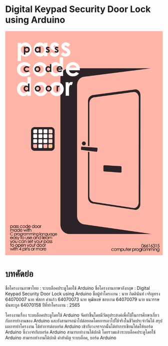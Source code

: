 # Digital Keypad Security Door Lock using Arduino
![Poster](img/Poster.png)
# บทคัดย่อ
ชื่อโครงงานภาษาไทย :  ระบบล็อคประตูโดยใช้ Arduino
ชื่อโครงงานภาษาอังกฤษ : Digital Keypad Security Door Lock using Arduino
ชื่อผู้ทำโครงงาน : นาย กิตตินันท์ เจริญทรง 64070007
                  นาย พัสกร คำแก้ว 64070073
                             นาย พุฒิพงษ์ ชอบงาม 64070079
                             นาย ธนวรรษ นันทะกูล 64070158
ปีที่ทำโครงงาน : 2565

โครงงานเรื่อง ระบบล็อคประตูโดยใช้ Arduino จัดทำขึ้นโดยมีวัตถุประสงค์เพื่อใช้ในการศึกษาเกี่ยวกับการทำงานของ Arduino และยังสามารถนำไปต่อยอดโดยการเอาไปใช้จริงในชีวิตประจำวันได้
สรุปผลการทำโครงงาน ได้ทำการต่อบอร์ด Arduino เข้ากับวงจรจากนั้นได้ทำการเขียนโค้ดให้บอร์ด Arduino ซึ่งวงจรกับบอร์ด Arduino สามารถทำงานได้ปกติ โดยรวมแล้วระบบล็อคประตูโดยใช้ Arduino สามารถทำงานได้ปกติ
คำสำคัญ ระบบล็อค, บอร์ด Arduino
